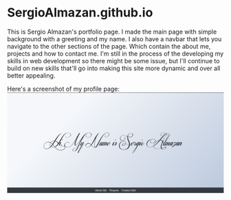 # SergioAlmazan.github.io
This is Sergio Almazan's portfolio page. I made the main page with simple background with a greeting and my name. I also have a navbar that lets you navigate to the other sections of the page. Which contain the about me, projects and how to contact me. I'm still in the process of the developing my skills in web development so there might be some issue, but I'll continue to build on new skills that'll go into making this site more dynamic and over all better appealing. 

Here's a screenshot of my profile page:
![image](./assets/images/profile_page.PNG)

